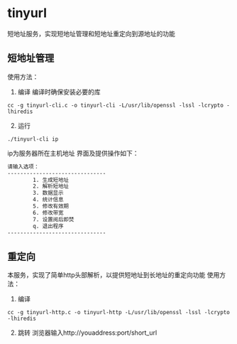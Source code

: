 # tinyurl
短地址服务，实现短地址管理和短地址重定向到源地址的功能
## 短地址管理
使用方法：
1. 编译
编译时确保安装必要的库
```shell
cc -g tinyurl-cli.c -o tinyurl-cli -L/usr/lib/openssl -lssl -lcrypto -lhiredis
```
2. 运行
```shell
./tinyurl-cli ip
```
ip为服务器所在主机地址
界面及提供操作如下：
```txt
请输入选项：
-------------------------------
        1. 生成短地址
        2. 解析短地址
        3. 数据显示
        4. 统计信息
        5. 修改有效期
        6. 修改带宽
        7. 设置阅后即焚
        q. 退出程序
-------------------------------
```
## 重定向
本服务，实现了简单http头部解析，以提供短地址到长地址的重定向功能
使用方法：
1. 编译
```shell
cc -g tinyurl-http.c -o tinyurl-http -L/usr/lib/openssl -lssl -lcrypto -lhiredis
```
2. 跳转
        浏览器输入http://youaddress:port/short_url
